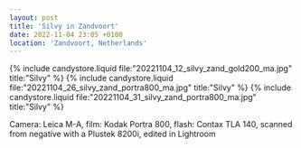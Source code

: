 ```yaml
---
layout: post
title: 'Silvy in Zandvoort'
date: 2022-11-04 23:05 +0100
location: 'Zandvoort, Netherlands'
---
```


{% include candystore.liquid file:"20221104_12_silvy_zand_gold200_ma.jpg" title:"Silvy" %}
{% include candystore.liquid file:"20221104_26_silvy_zand_portra800_ma.jpg" title:"Silvy" %}
{% include candystore.liquid file:"20221104_31_silvy_zand_portra800_ma.jpg" title:"Silvy" %}

Camera: Leica M-A, film: Kodak Portra 800, flash: Contax TLA 140, scanned from negative with a Plustek 8200i, edited in Lightroom